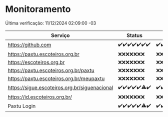 # Monitoramento

Última verificação: 11/12/2024 02:09:00 -03

|Serviço|Status|Últimas 24h|
|---|---|---|
|https://github.com|<span title="2024-12-04: OK=23">✔️</span><span title="2024-12-05: OK=23">✔️</span><span title="2024-12-06: OK=23">✔️</span><span title="2024-12-07: OK=23">✔️</span><span title="2024-12-08: OK=23">✔️</span><span title="2024-12-09: OK=23">✔️</span><span title="2024-12-10: OK=4">✔️</span>|<span title="10/12/2024 02:09:00 -03 : 200">✔️</span><span title="10/12/2024 03:13:00 -03 : 200">✔️</span><span title="10/12/2024 04:09:00 -03 : 200">✔️</span><span title="10/12/2024 05:12:00 -03 : 200">✔️</span><span title="10/12/2024 06:10:00 -03 : 200">✔️</span><span title="10/12/2024 07:10:00 -03 : 200">✔️</span><span title="10/12/2024 08:08:00 -03 : 200">✔️</span><span title="10/12/2024 09:17:00 -03 : 200">✔️</span><span title="10/12/2024 10:21:00 -03 : 200">✔️</span><span title="10/12/2024 11:09:00 -03 : 200">✔️</span><span title="10/12/2024 12:09:00 -03 : 200">✔️</span><span title="10/12/2024 13:11:00 -03 : 200">✔️</span><span title="10/12/2024 14:08:00 -03 : 200">✔️</span><span title="10/12/2024 15:12:00 -03 : 200">✔️</span><span title="10/12/2024 16:07:00 -03 : 200">✔️</span><span title="10/12/2024 17:10:00 -03 : 200">✔️</span><span title="10/12/2024 18:08:00 -03 : 200">✔️</span><span title="10/12/2024 19:08:00 -03 : 200">✔️</span><span title="10/12/2024 20:08:00 -03 : 200">✔️</span><span title="10/12/2024 21:44:00 -03 : 200">✔️</span><span title="10/12/2024 23:21:00 -03 : 200">✔️</span><span title="11/12/2024 00:26:00 -03 : 200">✔️</span><span title="11/12/2024 01:11:00 -03 : 200">✔️</span><span title="11/12/2024 02:09:00 -03 : 200">✔️</span>|
|https://paxtu.escoteiros.org.br|<span title="2024-12-04: Falhas=23">❌</span><span title="2024-12-05: Falhas=23">❌</span><span title="2024-12-06: Falhas=23">❌</span><span title="2024-12-07: Falhas=23">❌</span><span title="2024-12-08: Falhas=23">❌</span><span title="2024-12-09: Falhas=23">❌</span><span title="2024-12-10: Falhas=4">❌</span>|<span title="10/12/2024 02:09:00 -03 : 403">❌</span><span title="10/12/2024 03:13:00 -03 : 403">❌</span><span title="10/12/2024 04:09:00 -03 : 403">❌</span><span title="10/12/2024 05:12:00 -03 : 403">❌</span><span title="10/12/2024 06:10:00 -03 : 403">❌</span><span title="10/12/2024 07:10:00 -03 : 403">❌</span><span title="10/12/2024 08:08:00 -03 : 403">❌</span><span title="10/12/2024 09:17:00 -03 : 403">❌</span><span title="10/12/2024 10:21:00 -03 : 403">❌</span><span title="10/12/2024 11:09:00 -03 : 403">❌</span><span title="10/12/2024 12:09:00 -03 : 403">❌</span><span title="10/12/2024 13:11:00 -03 : 403">❌</span><span title="10/12/2024 14:08:00 -03 : 403">❌</span><span title="10/12/2024 15:12:00 -03 : 403">❌</span><span title="10/12/2024 16:07:00 -03 : 403">❌</span><span title="10/12/2024 17:10:00 -03 : 403">❌</span><span title="10/12/2024 18:08:00 -03 : 403">❌</span><span title="10/12/2024 19:08:00 -03 : 403">❌</span><span title="10/12/2024 20:08:00 -03 : 403">❌</span><span title="10/12/2024 21:44:00 -03 : 403">❌</span><span title="10/12/2024 23:21:00 -03 : 403">❌</span><span title="11/12/2024 00:26:00 -03 : 403">❌</span><span title="11/12/2024 01:11:00 -03 : 403">❌</span><span title="11/12/2024 02:09:00 -03 : 403">❌</span>|
|https://escoteiros.org.br|<span title="2024-12-04: Falhas=23">❌</span><span title="2024-12-05: Falhas=23">❌</span><span title="2024-12-06: Falhas=23">❌</span><span title="2024-12-07: Falhas=23">❌</span><span title="2024-12-08: Falhas=23">❌</span><span title="2024-12-09: Falhas=23">❌</span><span title="2024-12-10: Falhas=4">❌</span>|<span title="10/12/2024 02:09:00 -03 : 403">❌</span><span title="10/12/2024 03:13:00 -03 : 403">❌</span><span title="10/12/2024 04:09:00 -03 : 403">❌</span><span title="10/12/2024 05:12:00 -03 : 403">❌</span><span title="10/12/2024 06:10:00 -03 : 403">❌</span><span title="10/12/2024 07:10:00 -03 : 403">❌</span><span title="10/12/2024 08:08:00 -03 : 403">❌</span><span title="10/12/2024 09:17:00 -03 : 403">❌</span><span title="10/12/2024 10:21:00 -03 : 403">❌</span><span title="10/12/2024 11:09:00 -03 : 403">❌</span><span title="10/12/2024 12:09:00 -03 : 403">❌</span><span title="10/12/2024 13:11:00 -03 : 403">❌</span><span title="10/12/2024 14:08:00 -03 : 403">❌</span><span title="10/12/2024 15:12:00 -03 : 403">❌</span><span title="10/12/2024 16:07:00 -03 : 403">❌</span><span title="10/12/2024 17:10:00 -03 : 403">❌</span><span title="10/12/2024 18:08:00 -03 : 403">❌</span><span title="10/12/2024 19:08:00 -03 : 403">❌</span><span title="10/12/2024 20:08:00 -03 : 403">❌</span><span title="10/12/2024 21:44:00 -03 : 403">❌</span><span title="10/12/2024 23:21:00 -03 : 403">❌</span><span title="11/12/2024 00:26:00 -03 : 403">❌</span><span title="11/12/2024 01:11:00 -03 : 403">❌</span><span title="11/12/2024 02:09:00 -03 : 403">❌</span>|
|https://paxtu.escoteiros.org.br/paxtu|<span title="2024-12-04: Falhas=23">❌</span><span title="2024-12-05: Falhas=23">❌</span><span title="2024-12-06: Falhas=23">❌</span><span title="2024-12-07: Falhas=23">❌</span><span title="2024-12-08: Falhas=23">❌</span><span title="2024-12-09: Falhas=23">❌</span><span title="2024-12-10: Falhas=4">❌</span>|<span title="10/12/2024 02:09:00 -03 : 403">❌</span><span title="10/12/2024 03:13:00 -03 : 403">❌</span><span title="10/12/2024 04:09:00 -03 : 403">❌</span><span title="10/12/2024 05:12:00 -03 : 403">❌</span><span title="10/12/2024 06:10:00 -03 : 403">❌</span><span title="10/12/2024 07:10:00 -03 : 403">❌</span><span title="10/12/2024 08:08:00 -03 : 403">❌</span><span title="10/12/2024 09:17:00 -03 : 403">❌</span><span title="10/12/2024 10:21:00 -03 : 403">❌</span><span title="10/12/2024 11:09:00 -03 : 403">❌</span><span title="10/12/2024 12:09:00 -03 : 403">❌</span><span title="10/12/2024 13:11:00 -03 : 403">❌</span><span title="10/12/2024 14:08:00 -03 : 403">❌</span><span title="10/12/2024 15:12:00 -03 : 403">❌</span><span title="10/12/2024 16:07:00 -03 : 403">❌</span><span title="10/12/2024 17:10:00 -03 : 403">❌</span><span title="10/12/2024 18:08:00 -03 : 403">❌</span><span title="10/12/2024 19:08:00 -03 : 403">❌</span><span title="10/12/2024 20:08:00 -03 : 403">❌</span><span title="10/12/2024 21:44:00 -03 : 403">❌</span><span title="10/12/2024 23:21:00 -03 : 403">❌</span><span title="11/12/2024 00:26:00 -03 : 403">❌</span><span title="11/12/2024 01:11:00 -03 : 403">❌</span><span title="11/12/2024 02:09:00 -03 : 403">❌</span>|
|https://paxtu.escoteiros.org.br/meupaxtu|<span title="2024-12-04: Falhas=23">❌</span><span title="2024-12-05: Falhas=23">❌</span><span title="2024-12-06: Falhas=23">❌</span><span title="2024-12-07: Falhas=23">❌</span><span title="2024-12-08: Falhas=23">❌</span><span title="2024-12-09: Falhas=23">❌</span><span title="2024-12-10: Falhas=4">❌</span>|<span title="10/12/2024 02:09:00 -03 : 403">❌</span><span title="10/12/2024 03:13:00 -03 : 403">❌</span><span title="10/12/2024 04:09:00 -03 : 403">❌</span><span title="10/12/2024 05:12:00 -03 : 403">❌</span><span title="10/12/2024 06:10:00 -03 : 403">❌</span><span title="10/12/2024 07:10:00 -03 : 403">❌</span><span title="10/12/2024 08:08:00 -03 : 403">❌</span><span title="10/12/2024 09:17:00 -03 : 403">❌</span><span title="10/12/2024 10:21:00 -03 : 403">❌</span><span title="10/12/2024 11:09:00 -03 : 403">❌</span><span title="10/12/2024 12:09:00 -03 : 403">❌</span><span title="10/12/2024 13:11:00 -03 : 403">❌</span><span title="10/12/2024 14:08:00 -03 : 403">❌</span><span title="10/12/2024 15:12:00 -03 : 403">❌</span><span title="10/12/2024 16:07:00 -03 : 403">❌</span><span title="10/12/2024 17:10:00 -03 : 403">❌</span><span title="10/12/2024 18:08:00 -03 : 403">❌</span><span title="10/12/2024 19:08:00 -03 : 403">❌</span><span title="10/12/2024 20:08:00 -03 : 403">❌</span><span title="10/12/2024 21:44:00 -03 : 403">❌</span><span title="10/12/2024 23:21:00 -03 : 403">❌</span><span title="11/12/2024 00:26:00 -03 : 403">❌</span><span title="11/12/2024 01:11:00 -03 : 403">❌</span><span title="11/12/2024 02:09:00 -03 : 403">❌</span>|
|https://sigue.escoteiros.org.br/siguenacional|<span title="2024-12-04: OK=23">✔️</span><span title="2024-12-05: OK=23">✔️</span><span title="2024-12-06: OK=23">✔️</span><span title="2024-12-07: OK=23">✔️</span><span title="2024-12-08: OK=23">✔️</span><span title="2024-12-09: OK=21, Falhas=2">⚠️</span><span title="2024-12-10: OK=4">✔️</span>|<span title="10/12/2024 02:09:00 -03 : 200">✔️</span><span title="10/12/2024 03:13:00 -03 : 200">✔️</span><span title="10/12/2024 04:09:00 -03 : 200">✔️</span><span title="10/12/2024 05:12:00 -03 : 200">✔️</span><span title="10/12/2024 06:10:00 -03 : 200">✔️</span><span title="10/12/2024 07:10:00 -03 : 200">✔️</span><span title="10/12/2024 08:08:00 -03 : 200">✔️</span><span title="10/12/2024 09:17:00 -03 : 200">✔️</span><span title="10/12/2024 10:21:00 -03 : 0">❌</span><span title="10/12/2024 11:09:00 -03 : 200">✔️</span><span title="10/12/2024 12:09:00 -03 : 200">✔️</span><span title="10/12/2024 13:11:00 -03 : 200">✔️</span><span title="10/12/2024 14:08:00 -03 : 200">✔️</span><span title="10/12/2024 15:12:00 -03 : 200">✔️</span><span title="10/12/2024 16:07:00 -03 : 200">✔️</span><span title="10/12/2024 17:10:00 -03 : 200">✔️</span><span title="10/12/2024 18:08:00 -03 : 200">✔️</span><span title="10/12/2024 19:08:00 -03 : 200">✔️</span><span title="10/12/2024 20:08:00 -03 : 200">✔️</span><span title="10/12/2024 21:44:00 -03 : 200">✔️</span><span title="10/12/2024 23:21:00 -03 : 200">✔️</span><span title="11/12/2024 00:26:00 -03 : 200">✔️</span><span title="11/12/2024 01:11:00 -03 : 200">✔️</span><span title="11/12/2024 02:09:00 -03 : 200">✔️</span>|
|https://id.escoteiros.org.br/|<span title="2024-12-04: Falhas=23">❌</span><span title="2024-12-05: Falhas=23">❌</span><span title="2024-12-06: Falhas=23">❌</span><span title="2024-12-07: Falhas=23">❌</span><span title="2024-12-08: Falhas=23">❌</span><span title="2024-12-09: Falhas=23">❌</span><span title="2024-12-10: Falhas=4">❌</span>|<span title="10/12/2024 02:09:00 -03 : 403">❌</span><span title="10/12/2024 03:13:00 -03 : 403">❌</span><span title="10/12/2024 04:09:00 -03 : 403">❌</span><span title="10/12/2024 05:12:00 -03 : 403">❌</span><span title="10/12/2024 06:10:00 -03 : 403">❌</span><span title="10/12/2024 07:10:00 -03 : 403">❌</span><span title="10/12/2024 08:08:00 -03 : 403">❌</span><span title="10/12/2024 09:17:00 -03 : 403">❌</span><span title="10/12/2024 10:21:00 -03 : 403">❌</span><span title="10/12/2024 11:09:00 -03 : 403">❌</span><span title="10/12/2024 12:09:00 -03 : 403">❌</span><span title="10/12/2024 13:11:00 -03 : 403">❌</span><span title="10/12/2024 14:08:00 -03 : 403">❌</span><span title="10/12/2024 15:12:00 -03 : 403">❌</span><span title="10/12/2024 16:07:00 -03 : 403">❌</span><span title="10/12/2024 17:10:00 -03 : 403">❌</span><span title="10/12/2024 18:08:00 -03 : 403">❌</span><span title="10/12/2024 19:08:00 -03 : 403">❌</span><span title="10/12/2024 20:08:00 -03 : 403">❌</span><span title="10/12/2024 21:44:00 -03 : 403">❌</span><span title="10/12/2024 23:21:00 -03 : 403">❌</span><span title="11/12/2024 00:26:00 -03 : 403">❌</span><span title="11/12/2024 01:11:00 -03 : 403">❌</span><span title="11/12/2024 02:09:00 -03 : 403">❌</span>|
|Paxtu Login|<span title="2024-12-04: OK=23">✔️</span><span title="2024-12-05: OK=23">✔️</span><span title="2024-12-06: OK=23">✔️</span><span title="2024-12-07: OK=23">✔️</span><span title="2024-12-08: OK=23">✔️</span><span title="2024-12-09: OK=22, Falhas=1">⚠️</span><span title="2024-12-10: OK=4">✔️</span>|<span title="10/12/2024 02:09:00 -03 : 200">✔️</span><span title="10/12/2024 03:13:00 -03 : 200">✔️</span><span title="10/12/2024 04:09:00 -03 : 200">✔️</span><span title="10/12/2024 05:12:00 -03 : 200">✔️</span><span title="10/12/2024 06:10:00 -03 : 200">✔️</span><span title="10/12/2024 07:10:00 -03 : 200">✔️</span><span title="10/12/2024 08:08:00 -03 : 200">✔️</span><span title="10/12/2024 09:17:00 -03 : 200">✔️</span><span title="10/12/2024 10:21:00 -03 : 504">❌</span><span title="10/12/2024 11:09:00 -03 : 200">✔️</span><span title="10/12/2024 12:09:00 -03 : 200">✔️</span><span title="10/12/2024 13:11:00 -03 : 200">✔️</span><span title="10/12/2024 14:08:00 -03 : 200">✔️</span><span title="10/12/2024 15:12:00 -03 : 200">✔️</span><span title="10/12/2024 16:07:00 -03 : 200">✔️</span><span title="10/12/2024 17:10:00 -03 : 200">✔️</span><span title="10/12/2024 18:08:00 -03 : 200">✔️</span><span title="10/12/2024 19:08:00 -03 : 200">✔️</span><span title="10/12/2024 20:08:00 -03 : 200">✔️</span><span title="10/12/2024 21:44:00 -03 : 200">✔️</span><span title="10/12/2024 23:21:00 -03 : 200">✔️</span><span title="11/12/2024 00:26:00 -03 : 200">✔️</span><span title="11/12/2024 01:11:00 -03 : 200">✔️</span><span title="11/12/2024 02:09:00 -03 : 200">✔️</span>|
